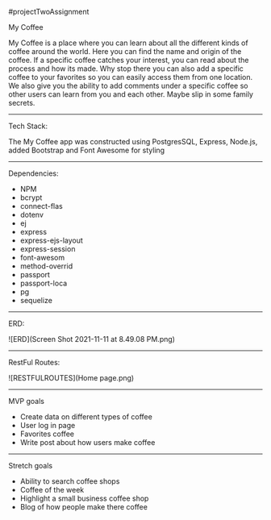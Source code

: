 #projectTwoAssignment

My Coffee 

My Coffee is a place where you can learn about all the different kinds of coffee around the world. Here you can find the name and origin of the coffee. If a specific coffee catches your interest,
you can read about the process and how its made. Why stop there you can also add a specific coffee to your favorites so you can easily access them from one location. We also give you the ability to add comments under a specific coffee so other users can learn from you and each other. Maybe slip in some family secrets. 
_________________________________________________________________________________________________________________________________________________________________________________________________________

Tech Stack:

The My Coffee app was constructed using PostgresSQL, Express, Node.js, added Bootstrap and Font Awesome for styling
_________________________________________________________________________________________________________________________________________________________________________________________________________

Dependencies:

* NPM
* bcrypt
* connect-flas
* dotenv
* ej
* express
* express-ejs-layout
* express-session
* font-awesom
* method-overrid
* passport
* passport-loca
* pg
* sequelize

_________________________________________________________________________________________________________________________________________________________________________________________________________
ERD:

![ERD](Screen Shot 2021-11-11 at 8.49.08 PM.png)

_________________________________________________________________________________________________________________________________________________________________________________________________________
RestFul Routes:

![RESTFULROUTES](Home page.png)

_________________________________________________________________________________________________________________________________________________________________________________________________________

MVP goals 
* Create data on different types of coffee
* User log in page
* Favorites coffee 
* Write post about how users make coffee

 _________________________________________________________________________________________________________________________________________________________________________________________________________
Stretch goals 
* Ability to search coffee shops
* Coffee of the week
* Highlight a small business coffee shop
* Blog of how people make there coffee 